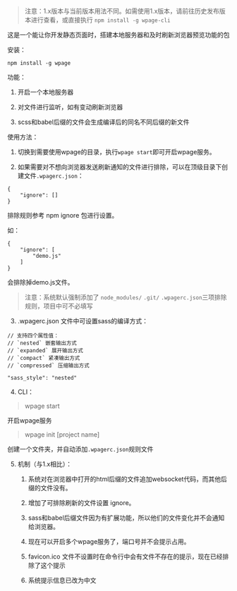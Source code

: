 > 注意：1.x版本与当前版本用法不同。如需使用1.x版本，请前往历史发布版本进行查看，或直接执行 `npm install -g wpage-cli`

这是一个能让你开发静态页面时，搭建本地服务器和及时刷新浏览器预览功能的包

安装：
```
npm install -g wpage
```

功能：

1. 开启一个本地服务器

2. 对文件进行监听，如有变动刷新浏览器

3. scss和babel后缀的文件会生成编译后的同名不同后缀的新文件

使用方法：

1. 切换到需要使用wpage的目录，执行`wpage start`即可开启wpage服务。

2. 如果需要对不想向浏览器发送刷新通知的文件进行排除，可以在顶级目录下创建文件`.wpagerc.json`：

```
{
    "ignore": []
}
```

排除规则参考 npm ignore 包进行设置。

如：

```
{
    "ignore": [
        "demo.js"
    ]
}
```

会排除掉demo.js文件。

> 注意：系统默认强制添加了 `node_modules/` `.git/` `.wpagerc.json`三项排除规则，项目中可不必填写

3. .wpagerc.json 文件中可设置sass的编译方式：

```
// 支持四个属性值：
// `nested` 嵌套输出方式
// `expanded` 展开输出方式
// `compact` 紧凑输出方式
// `compressed` 压缩输出方式

"sass_style": "nested"
```

4. CLI：

> wpage start

开启wpage服务

> wpage init [project name]

创建一个文件夹，并自动添加`.wpagerc.json`规则文件

5. 机制（与1.x相比）：

    1. 系统对在浏览器中打开的html后缀的文件追加websocket代码，而其他后缀的文件没有。

    2. 增加了可排除刷新的文件设置 ignore。

    3. sass和babel后缀文件因为有扩展功能，所以他们的文件变化并不会通知给浏览器。

    4. 现在可以开启多个wpage服务了，端口号并不会提示占用。

    5. favicon.ico 文件不设置时在命令行中会有文件不存在的提示，现在已经排除了这个提示

    6. 系统提示信息已改为中文
